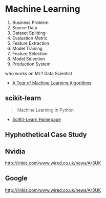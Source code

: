# Machine Learning

1. Business Problem
2. Source Data
3. Dataset Splitting
4. Evaluation Metric
5. Feature Extraction
6. Model Training
7. Feature Selection
8. Model Selection
9. Production System

who works on ML? Data Scientist

- [A Tour of Machine Learning Algorithms](http://machinelearningmastery.com/a-tour-of-machine-learning-algorithms/)

## scikit-learn

> Machine Learning in Python

- [SciKit-Learn Homepage](http://scikit-learn.org/stable/)

## Hyphothetical Case Study

## Nvidia

http://linkis.com/www.wired.co.uk/news/Ar3UK

## Google

http://linkis.com/www.wired.co.uk/news/Ar3UK
